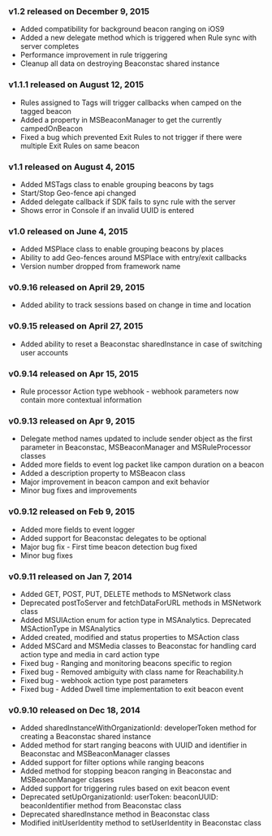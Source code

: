 ### v1.2 released on December 9, 2015

* Added compatibility for background beacon ranging on iOS9
* Added a new delegate method which is triggered when Rule sync with server completes
* Performance improvement in rule triggering
* Cleanup all data on destroying Beaconstac shared instance

### v1.1.1 released on August 12, 2015

* Rules assigned to Tags will trigger callbacks when camped on the tagged beacon
* Added a property in MSBeaconManager to get the currently campedOnBeacon
* Fixed a bug which prevented Exit Rules to not trigger if there were multiple Exit Rules on same beacon

### v1.1 released on August 4, 2015

* Added MSTags class to enable grouping beacons by tags
* Start/Stop Geo-fence api changed 
* Added delegate callback if SDK fails to sync rule with the server
* Shows error in Console if an invalid UUID is entered

### v1.0 released on June 4, 2015

* Added MSPlace class to enable grouping beacons by places
* Ability to add Geo-fences around MSPlace with entry/exit callbacks 
* Version number dropped from framework name

### v0.9.16 released on April 29, 2015

* Added ability to track sessions based on change in time and location

### v0.9.15 released on April 27, 2015

* Added ability to reset a Beaconstac sharedInstance in case of switching user accounts

### v0.9.14 released on Apr 15, 2015

* Rule processor Action type webhook - webhook parameters now contain more contextual information

### v0.9.13 released on Apr 9, 2015

* Delegate method names updated to include sender object as the first parameter in Beaconstac, MSBeaconManager and MSRuleProcessor classes
* Added more fields to event log packet like campon duration on a beacon
* Added a description property to MSBeacon class
* Major improvement in beacon campon and exit behavior
* Minor bug fixes and improvements

### v0.9.12 released on Feb 9, 2015

* Added more fields to event logger
* Added support for Beaconstac delegates to be optional
* Major bug fix - First time beacon detection bug fixed
* Minor bug fixes

### v0.9.11 released on Jan 7, 2014

* Added GET, POST, PUT, DELETE methods to MSNetwork class
* Deprecated postToServer and fetchDataForURL methods in MSNetwork class
* Added MSUIAction enum for action type in MSAnalytics. Deprecated MSActionType in MSAnalytics
* Added created, modified and status properties to MSAction class
* Added MSCard and MSMedia classes to Beaconstac for handling card action type and media in card action type
* Fixed bug - Ranging and monitoring beacons specific to region
* Fixed bug - Removed ambiguity with class name for Reachability.h
* Fixed bug - webhook action type post parameters
* Fixed bug - Added Dwell time implementation to exit beacon event

### v0.9.10 released on Dec 18, 2014

* Added sharedInstanceWithOrganizationId: developerToken method for creating a Beaconstac shared instance
* Added method for start ranging beacons with UUID and identifier in Beaconstac and MSBeaconManager classes
* Added support for filter options while ranging beacons 
* Added method for stopping beacon ranging in Beaconstac and MSBeaconManager classes
* Added support for triggering rules based on exit beacon event
* Deprecated setUpOrganizationId: userToken: beaconUUID: beaconIdentifier method from Beaconstac class
* Deprecated sharedInstance method in Beaconstac class
* Modified initUserIdentity method to setUserIdentity in Beaconstac class

